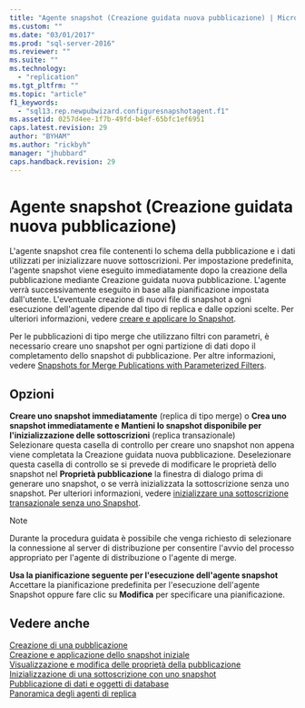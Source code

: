```yaml
---
title: "Agente snapshot (Creazione guidata nuova pubblicazione) | Microsoft Docs"
ms.custom: ""
ms.date: "03/01/2017"
ms.prod: "sql-server-2016"
ms.reviewer: ""
ms.suite: ""
ms.technology: 
  - "replication"
ms.tgt_pltfrm: ""
ms.topic: "article"
f1_keywords: 
  - "sql13.rep.newpubwizard.configuresnapshotagent.f1"
ms.assetid: 0257d4ee-1f7b-49fd-b4ef-65bfc1ef6951
caps.latest.revision: 29
author: "BYHAM"
ms.author: "rickbyh"
manager: "jhubbard"
caps.handback.revision: 29
---
```

# Agente snapshot (Creazione guidata nuova pubblicazione)
  L'agente snapshot crea file contenenti lo schema della pubblicazione e i dati utilizzati per inizializzare nuove sottoscrizioni. Per impostazione predefinita, l'agente snapshot viene eseguito immediatamente dopo la creazione della pubblicazione mediante Creazione guidata nuova pubblicazione. L'agente verrà successivamente eseguito in base alla pianificazione impostata dall'utente. L'eventuale creazione di nuovi file di snapshot a ogni esecuzione dell'agente dipende dal tipo di replica e dalle opzioni scelte. Per ulteriori informazioni, vedere [creare e applicare lo Snapshot](../../relational-databases/replication/create-and-apply-the-snapshot.md).  
  
 Per le pubblicazioni di tipo merge che utilizzano filtri con parametri, è necessario creare uno snapshot per ogni partizione di dati dopo il completamento dello snapshot di pubblicazione. Per altre informazioni, vedere [Snapshots for Merge Publications with Parameterized Filters](../../relational-databases/replication/snapshots-for-merge-publications-with-parameterized-filters.md).  
  
## Opzioni  
 **Creare uno snapshot immediatamente** (replica di tipo merge) o **Crea uno snapshot immediatamente e Mantieni lo snapshot disponibile per l'inizializzazione delle sottoscrizioni** (replica transazionale)  
 Selezionare questa casella di controllo per creare uno snapshot non appena viene completata la Creazione guidata nuova pubblicazione. Deselezionare questa casella di controllo se si prevede di modificare le proprietà dello snapshot nel **Proprietà pubblicazione** la finestra di dialogo prima di generare uno snapshot, o se verrà inizializzata la sottoscrizione senza uno snapshot. Per ulteriori informazioni, vedere [inizializzare una sottoscrizione transazionale senza uno Snapshot](../../relational-databases/replication/initialize-a-transactional-subscription-without-a-snapshot.md).  
  
> [!NOTE]  
>  Durante la procedura guidata è possibile che venga richiesto di selezionare la connessione al server di distribuzione per consentire l'avvio del processo appropriato per l'agente di distribuzione o l'agente di merge.  
  
 **Usa la pianificazione seguente per l'esecuzione dell'agente snapshot**  
 Accettare la pianificazione predefinita per l'esecuzione dell'agente Snapshot oppure fare clic su **Modifica** per specificare una pianificazione.  
  
## Vedere anche  
 [Creazione di una pubblicazione](../../relational-databases/replication/publish/create-a-publication.md)   
 [Creazione e applicazione dello snapshot iniziale](../../relational-databases/replication/create-and-apply-the-initial-snapshot.md)   
 [Visualizzazione e modifica delle proprietà della pubblicazione](../../relational-databases/replication/publish/view-and-modify-publication-properties.md)   
 [Inizializzazione di una sottoscrizione con uno snapshot](../../relational-databases/replication/initialize-a-subscription-with-a-snapshot.md)   
 [Pubblicazione di dati e oggetti di database](../../relational-databases/replication/publish/publish-data-and-database-objects.md)   
 [Panoramica degli agenti di replica](../../relational-databases/replication/agents/replication-agents-overview.md)  
  
  